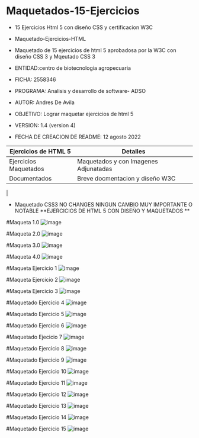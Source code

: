 # Maquetados-15-Ejercicios

- 15 Ejercicios Html 5 con diseño CSS y certificacion W3C
- Maquetado-Ejercicios-HTML

- Maquetado de 15 ejercicios de html 5 aprobadosa por la W3C con diseño CSS 3 y Mqeutado CSS 3

- 	ENTIDAD:centro de biotecnologia agropecuaria
- FICHA: 2558346
-	PROGRAMA: Analisis y desarrollo de software- ADSO
-	AUTOR: Andres De Avila
-	OBJETIVO: Lograr maquetar ejercicios de html 5
-	VERSION: 1.4 (version 4)

-	FECHA DE CREACION DE README: 12 agosto 2022

| Ejercicios de HTML 5| Detalles |
| --- | --- |
| Ejercicios Maquetados  | Maquetados y con Imagenes Adjunatadas  |
| Documentados  | Breve docmentacion y diseño W3C
|

- Maquetado CSS3	NO CHANGES
NINGUN CAMBIO MUY IMPORTANTE O NOTABLE **EJERCICIOS DE HTML 5 CON DISEÑO Y MAQUETADOS **

#Maqueta 1.0
 ![image](https://user-images.githubusercontent.com/110643161/192337569-28c315e9-062c-43b4-a64c-394e37af8233.png)

#Maqueta 2.0
 ![image](https://user-images.githubusercontent.com/110643161/192338459-bfb20f4b-c0ff-406b-9e4b-06a7a32185e6.png)

#Maqueta 3.0
 ![image](https://user-images.githubusercontent.com/110643161/192338496-f3f51a25-f5f3-47f6-b741-c7ea9991f151.png)

#Maqueta 4.0
 ![image](https://user-images.githubusercontent.com/110643161/192338525-537b50b1-a128-4cc7-afca-8370a29b6347.png)

#Maqueta Ejercicio 1
 ![image](https://user-images.githubusercontent.com/110643161/192338560-e6bd0178-d629-478b-bbff-cd54644e7638.png)

#Maqueta Ejercicio 2
 ![image](https://user-images.githubusercontent.com/110643161/192338582-9bfcb3fa-1344-43bd-8bf4-c00daf5288c9.png)

#Maqueta Ejercicio 3
 ![image](https://user-images.githubusercontent.com/110643161/192338611-5688b214-1ef7-43c5-8d50-3f14c391c0ff.png)

#Maquetado Ejercicio 4
 ![image](https://user-images.githubusercontent.com/110643161/192338629-42f1c12e-16f9-4528-a955-6a55d8a03609.png)

#Maquetado Ejercicio 5
 ![image](https://user-images.githubusercontent.com/110643161/192338655-2215854d-5ef9-4ce3-893f-8b38411e7c1b.png)

#Maquetado Ejercicio 6
 ![image](https://user-images.githubusercontent.com/110643161/192338675-4713b66f-ddf6-43d4-b0bb-9a7d8a4e91f2.png)

#Maquetado Ejecicio 7
 ![image](https://user-images.githubusercontent.com/110643161/192338702-07ac661e-612e-4d49-9ceb-ffd9519315fe.png)

#Maquetado Ejercicio 8
 ![image](https://user-images.githubusercontent.com/110643161/192338722-5107e378-9948-413a-84f6-d2daca78183f.png)

#Maquetado Ejercicio 9
 ![image](https://user-images.githubusercontent.com/110643161/192338748-fd81a7bb-b1c7-45be-8aee-85759295da01.png)

#Maquetado Ejercicio 10
 ![image](https://user-images.githubusercontent.com/110643161/192338782-98fa57e7-61af-4bb4-ba8f-16de56187644.png)

#Maquetado Ejercicio 11
 ![image](https://user-images.githubusercontent.com/110643161/192338812-310a306a-1160-4bb5-8372-814cde3d052b.png)

#Maquetado Ejercicio 12
 ![image](https://user-images.githubusercontent.com/110643161/192338839-78b6412b-f26b-4926-94a1-072f28d4b6b0.png)

#Maquetado Ejercicio 13
 ![image](https://user-images.githubusercontent.com/110643161/192338860-1c7e3eeb-1532-4552-9569-ed24b24128b3.png)

#Maquetado Ejercicio 14
 ![image](https://user-images.githubusercontent.com/110643161/192338888-0bb44669-b601-42da-885d-7721f459b1e7.png)

#Maquetado Ejercicio 15
![image](https://user-images.githubusercontent.com/110643161/192338937-13b1a94b-9c07-479b-a795-016402f0c94e.png)

 
